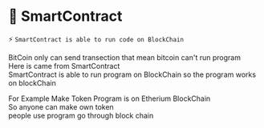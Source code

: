 # 📜 SmartContract

⚡️ ```SmartContract is able to run code on BlockChain```

BitCoin only can send transection that mean bitcoin can't run program  
Here is came from SmartContract  
SmartContract is able to run program on BlockChain so the program works on blockChain 

For Example  Make Token Program is on Etherium BlockChain  
So anyone can make own token  
people use program go through block chain 

